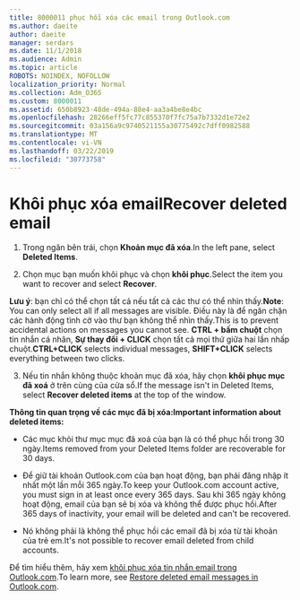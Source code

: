 ```yaml
---
title: 8000011 phục hồi xóa các email trong Outlook.com
ms.author: daeite
author: daeite
manager: serdars
ms.date: 11/1/2018
ms.audience: Admin
ms.topic: article
ROBOTS: NOINDEX, NOFOLLOW
localization_priority: Normal
ms.collection: Adm_O365
ms.custom: 8000011
ms.assetid: 650b8923-48de-494a-88e4-aa3a4be8e4bc
ms.openlocfilehash: 28266eff5fc77c855370f7fc75a7b7332d1e72e2
ms.sourcegitcommit: 03a156a9c9740521155a30775492c7dff0982588
ms.translationtype: MT
ms.contentlocale: vi-VN
ms.lasthandoff: 03/22/2019
ms.locfileid: "30773758"
---
```

# <a name="recover-deleted-email"></a><span data-ttu-id="0f7f1-102">Khôi phục xóa email</span><span class="sxs-lookup"><span data-stu-id="0f7f1-102">Recover deleted email</span></span>

1. <span data-ttu-id="0f7f1-103">Trong ngăn bên trái, chọn **Khoản mục đã xóa**.</span><span class="sxs-lookup"><span data-stu-id="0f7f1-103">In the left pane, select **Deleted Items**.</span></span> 
    
2. <span data-ttu-id="0f7f1-104">Chọn mục bạn muốn khôi phục và chọn **khôi phục**.</span><span class="sxs-lookup"><span data-stu-id="0f7f1-104">Select the item you want to recover and select **Recover**.</span></span> 
  
 <span data-ttu-id="0f7f1-105">**Lưu ý**: bạn chỉ có thể chọn tất cả nếu tất cả các thư có thể nhìn thấy.</span><span class="sxs-lookup"><span data-stu-id="0f7f1-105">**Note**: You can only select all if all messages are visible.</span></span> <span data-ttu-id="0f7f1-106">Điều này là để ngăn chặn các hành động tình cờ vào thư bạn không thể nhìn thấy.</span><span class="sxs-lookup"><span data-stu-id="0f7f1-106">This is to prevent accidental actions on messages you cannot see.</span></span> <span data-ttu-id="0f7f1-107">**CTRL + bấm chuột** chọn tin nhắn cá nhân, **Sự thay đổi + CLICK** chọn tất cả mọi thứ giữa hai lần nhấp chuột.</span><span class="sxs-lookup"><span data-stu-id="0f7f1-107">**CTRL+CLICK** selects individual messages, **SHIFT+CLICK** selects everything between two clicks.</span></span> 
    
3. <span data-ttu-id="0f7f1-108">Nếu tin nhắn không thuộc khoản mục đã xóa, hãy chọn **khôi phục mục đã xoá** ở trên cùng của cửa sổ.</span><span class="sxs-lookup"><span data-stu-id="0f7f1-108">If the message isn't in Deleted Items, select **Recover deleted items** at the top of the window.</span></span> 
    
 <span data-ttu-id="0f7f1-109">**Thông tin quan trọng về các mục đã bị xóa:**</span><span class="sxs-lookup"><span data-stu-id="0f7f1-109">**Important information about deleted items:**</span></span>
  
- <span data-ttu-id="0f7f1-110">Các mục khỏi thư mục mục đã xoá của bạn là có thể phục hồi trong 30 ngày.</span><span class="sxs-lookup"><span data-stu-id="0f7f1-110">Items removed from your Deleted Items folder are recoverable for 30 days.</span></span>
    
- <span data-ttu-id="0f7f1-111">Để giữ tài khoản Outlook.com của bạn hoạt động, bạn phải đăng nhập ít nhất một lần mỗi 365 ngày.</span><span class="sxs-lookup"><span data-stu-id="0f7f1-111">To keep your Outlook.com account active, you must sign in at least once every 365 days.</span></span> <span data-ttu-id="0f7f1-112">Sau khi 365 ngày không hoạt động, email của bạn sẽ bị xóa và không thể được phục hồi.</span><span class="sxs-lookup"><span data-stu-id="0f7f1-112">After 365 days of inactivity, your email will be deleted and can't be recovered.</span></span>
    
- <span data-ttu-id="0f7f1-113">Nó không phải là không thể phục hồi các email đã bị xóa từ tài khoản của trẻ em.</span><span class="sxs-lookup"><span data-stu-id="0f7f1-113">It's not possible to recover email deleted from child accounts.</span></span>
    
<span data-ttu-id="0f7f1-114">Để tìm hiểu thêm, hãy xem [khôi phục xóa tin nhắn email trong Outlook.com](https://go.microsoft.com/fwlink/p/?linkid=873117).</span><span class="sxs-lookup"><span data-stu-id="0f7f1-114">To learn more, see [Restore deleted email messages in Outlook.com](https://go.microsoft.com/fwlink/p/?linkid=873117).</span></span>
  

